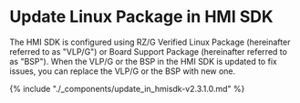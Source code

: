 # Update Linux Package in HMI SDK

The HMI SDK is configured using RZ/G Verified Linux Package (hereinafter referred to as "VLP/G") or Board Support Package (hereinafter referred to as "BSP").
When the VLP/G or the BSP in the HMI SDK is updated to fix issues, you can replace the VLP/G or the BSP with new one.

{% include "./_components/update_in_hmisdk-v2.3.1.0.md" %}

